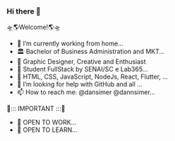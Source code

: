 ### Hi there 👋 
🛸🌎Welcome!🌎🛸

- 🔭 I’m currently working from home...
- 🏛 Bachelor of Business Administration and MKT...
- 🧩 Graphic Designer, Creative and Enthusiast
- 📖 Student FullStack by SENAI/SC e Lab365...
- 🌱 HTML, CSS, JavaScript, NodeJs, React, Flutter, ...
- 🤔 I’m looking for help with GitHub and all ...
- 📫 How to reach me: @dansimer @dannsimer...   

🛑::: IMPORTANT :::🛑 
- 🚀 OPEN TO WORK...
- 📖 OPEN TO LEARN...



